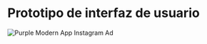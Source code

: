 # Prototipo de interfaz de usuario
![Purple Modern App Instagram Ad](https://github.com/ValeAranda/FisProyecto23/assets/143724323/de31e8d8-cff7-4ec8-add6-d6f1d9c1a18c)
